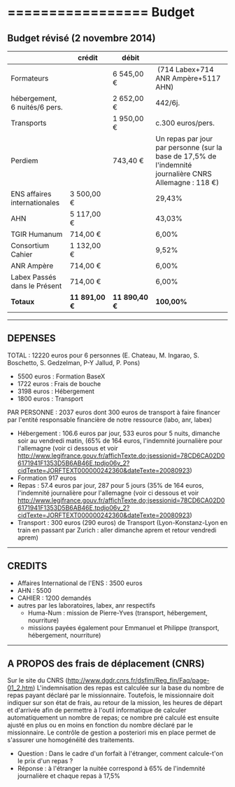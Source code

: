 =================
Budget
=================

Budget révisé (2 novembre 2014)
-------------

|               | crédit        | débit         |               |
| ------------- | ------------- | ------------- | ------------- |
| Formateurs    | | 6 545,00 €	| (714 Labex+714 ANR Ampère+5117 AHN) |
| hébergement, 6 nuités/6 pers. | | 2 652,00 € | 442/6j. |
| Transports    | | 1 950,00 € |	c.300 euros/pers. |
| Perdiem       |	| 743,40 € | Un repas par jour par personne (sur la base de 17,5% de l'indemnité journalière CNRS Allemagne : 118 €) |
| ENS affaires internationales | 3 500,00 € | | 29,43% |
| AHN           | 5 117,00 € | | 43,03% |
| TGIR Humanum  | 714,00 €  | | 6,00% |
| Consortium Cahier	|	1 132,00 € | | 9,52% |
| ANR Ampère	  |	714,00 € | | 6,00% |
| Labex Passés dans le Présent | 714,00 € | | 6,00% |
| **Totaux**    | **11 891,00 €** |	**11 890,40 €** |	**100,00%** |



-------------
DEPENSES
-------------

TOTAL : 12220 euros pour 6 personnes (E. Chateau, M. Ingarao, S. Boschetto, S. Gedzelman, P-Y Jallud, P. Pons)

- 5500 euros : Formation BaseX
- 1722 euros : Frais de bouche
- 3198 euros : Hébergement
- 1800 euros : Transport

PAR PERSONNE : 2037 euros dont 300 euros de transport à faire financer par l'entité responsable financière de notre ressource (labo, anr, labex)
- Hébergement : 106.6 euros par jour, 533 euros pour 5 nuits, dimanche soir au vendredi matin, (65% de 164 euros, l'indemnité journalière pour l'allemagne (voir ci dessous et voir http://www.legifrance.gouv.fr/affichTexte.do;jsessionid=78CD6CA02D06171941F1353D5B6AB46E.tpdjo06v_2?cidTexte=JORFTEXT000000242360&dateTexte=20080923)
- Formation 917 euros
- Repas : 57.4 euros par jour, 287 pour 5 jours (35% de 164 euros, l'indemnité journalière pour l'allemagne (voir ci dessous et voir http://www.legifrance.gouv.fr/affichTexte.do;jsessionid=78CD6CA02D06171941F1353D5B6AB46E.tpdjo06v_2?cidTexte=JORFTEXT000000242360&dateTexte=20080923)
- Transport : 300 euros (290 euros) de Transport (Lyon-Konstanz-Lyon en train en passant par Zurich : aller dimanche aprem et retour vendredi aprem)

-------------
CREDITS
-------------

- Affaires International de l'ENS : 3500 euros
- AHN : 5500
- CAHIER : 1200 demandés
- autres par les laboratoires, labex, anr respectifs
  - Huma-Num : mission de Pierre-Yves (transport, hébergement, nourriture)
  - missions payées également pour Emmanuel et Philippe (transport, hébergement, nourriture)

-----------------------------------------
A PROPOS des frais de déplacement (CNRS)
-----------------------------------------

Sur le site du CNRS (http://www.dgdr.cnrs.fr/dsfim/Reg_fin/Faq/page-01_2.htm)
L'indemnisation des repas est calculée sur la base du nombre de repas payant déclaré par le missionnaire.
Toutefois, le missionnaire doit indiquer sur son état de frais, au retour de la mission, les heures de départ
et d'arrivée afin de permettre à l'outil informatique de calculer automatiquement un nombre de repas;
ce nombre pré calculé est ensuite ajusté en plus ou en moins en fonction du nombre déclaré par le missionnaire.
Le contrôle de gestion a posteriori mis en place permet de s'assurer une homogénéité des traitements.

- Question : Dans le cadre d'un forfait à l'étranger, comment calcule-t'on le prix d'un repas ?
- Réponse : à l'étranger la nuitée correspond à 65% de l'indemnité journalière et chaque repas à 17,5%
